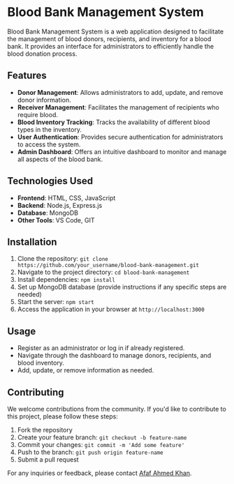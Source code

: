 # Blood Bank Management System

Blood Bank Management System is a web application designed to facilitate the management of blood donors, recipients, and inventory for a blood bank. It provides an interface for administrators to efficiently handle the blood donation process.

## Features

- **Donor Management**: Allows administrators to add, update, and remove donor information.
- **Receiver Management**: Facilitates the management of recipients who require blood.
- **Blood Inventory Tracking**: Tracks the availability of different blood types in the inventory.
- **User Authentication**: Provides secure authentication for administrators to access the system.
- **Admin Dashboard**: Offers an intuitive dashboard to monitor and manage all aspects of the blood bank.

## Technologies Used

- **Frontend**: HTML, CSS, JavaScript
- **Backend**: Node.js, Express.js
- **Database**: MongoDB
- **Other Tools**: VS Code, GIT

## Installation

1. Clone the repository: `git clone https://github.com/your_username/blood-bank-management.git`
2. Navigate to the project directory: `cd blood-bank-management`
3. Install dependencies: `npm install`
4. Set up MongoDB database (provide instructions if any specific steps are needed)
5. Start the server: `npm start`
6. Access the application in your browser at `http://localhost:3000`

## Usage

- Register as an administrator or log in if already registered.
- Navigate through the dashboard to manage donors, recipients, and blood inventory.
- Add, update, or remove information as needed.

## Contributing

We welcome contributions from the community. If you'd like to contribute to this project, please follow these steps:

1. Fork the repository
2. Create your feature branch: `git checkout -b feature-name`
3. Commit your changes: `git commit -m 'Add some feature'`
4. Push to the branch: `git push origin feature-name`
5. Submit a pull request


For any inquiries or feedback, please contact [Afaf Ahmed Khan](mailto:afafahmedkhan@gmail.com).
